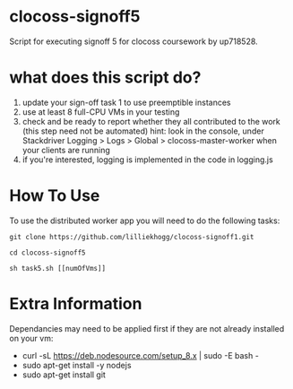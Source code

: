 # clocoss-signoff5

Script for executing signoff 5 for clocoss coursework by up718528.

# what does this script do?
1. update your sign-off task 1 to use preemptible instances
2. use at least 8 full-CPU VMs in your testing
3. check and be ready to report whether they all contributed to the work (this step need not be automated)
hint: look in the console, under Stackdriver Logging > Logs > Global > clocoss-master-worker when your clients are running
4. if you're interested, logging is implemented in the code in logging.js

# How To Use
To use the distributed worker app you will need to do the following tasks:

``` git clone https://github.com/lilliekhogg/clocoss-signoff1.git ```

``` cd clocoss-signoff5 ```

``` sh task5.sh [[numOfVms]] ```


# Extra Information
Dependancies may need to be applied first if they are not already installed on your vm:
- curl -sL https://deb.nodesource.com/setup_8.x | sudo -E bash -
- sudo apt-get install -y nodejs
- sudo apt-get install git
